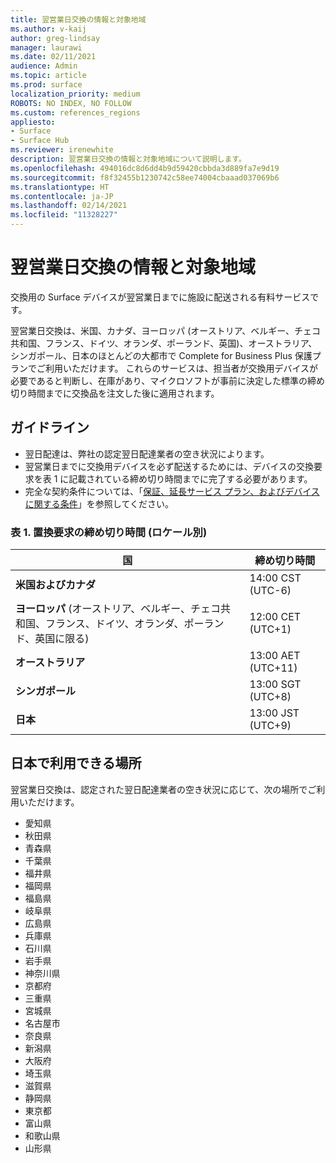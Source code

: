 ```yaml
---
title: 翌営業日交換の情報と対象地域
ms.author: v-kaij
author: greg-lindsay
manager: laurawi
ms.date: 02/11/2021
audience: Admin
ms.topic: article
ms.prod: surface
localization_priority: medium
ROBOTS: NO INDEX, NO FOLLOW
ms.custom: references_regions
appliesto:
- Surface
- Surface Hub
ms.reviewer: irenewhite
description: 翌営業日交換の情報と対象地域について説明します。
ms.openlocfilehash: 494016dc8d6dd4b9d59420cbbda3d889fa7e9d19
ms.sourcegitcommit: f8f32455b1230742c58ee74004cbaaad037069b6
ms.translationtype: HT
ms.contentlocale: ja-JP
ms.lasthandoff: 02/14/2021
ms.locfileid: "11328227"
---
```

# 翌営業日交換の情報と対象地域

交換用の Surface デバイスが翌営業日までに施設に配送される有料サービスです。 

翌営業日交換は、米国、カナダ、ヨーロッパ (オーストリア、ベルギー、チェコ共和国、フランス、ドイツ、オランダ、ポーランド、英国)、オーストラリア、シンガポール、日本のほとんどの大都市で Complete for Business Plus 保護プランでご利用いただけます。 これらのサービスは、担当者が交換用デバイスが必要であると判断し、在庫があり、マイクロソフトが事前に決定した標準の締め切り時間までに交換品を注文した後に適用されます。 

## ガイドライン

- 翌日配達は、弊社の認定翌日配達業者の空き状況によります。
- 翌営業日までに交換用デバイスを必ず配送するためには、デバイスの交換要求を表 1 に記載されている締め切り時間までに完了する必要があります。 
- 完全な契約条件については、「[保証、延長サービス プラン、およびデバイスに関する条件](https://support.microsoft.com/topic/warranties-extended-service-plans-and-terms-conditions-for-your-device-eedf7a23-84a7-1a47-480b-0e10503eedf5)」を参照してください。

### 表 1. 置換要求の締め切り時間 (ロケール別)

| 国                                                                                                    | 締め切り時間 |
| -------------------------------------------------------------------------------------------------------------- | --------------- |
| **米国およびカナダ**                                                                                     | 14:00 CST    (UTC-6)      |
| **ヨーロッパ** (オーストリア、ベルギー、チェコ共和国、フランス、ドイツ、オランダ、ポーランド、英国に限る) | 12:00 CET   (UTC+1)     |
| **オーストラリア**                                                                                                  | 13:00 AET   (UTC+11)    |
| **シンガポール**                                                                                                  | 13:00 SGT    (UTC+8)   |
| **日本**                                                                                                      | 13:00 JST    (UTC+9)   |


## 日本で利用できる場所 

翌営業日交換は、認定された翌日配達業者の空き状況に応じて、次の場所でご利用いただけます。 

- 愛知県
- 秋田県
- 青森県
- 千葉県
- 福井県
- 福岡県
- 福島県
- 岐阜県
- 広島県
- 兵庫県
- 石川県
- 岩手県
- 神奈川県
- 京都府
- 三重県
- 宮城県
- 名古屋市
- 奈良県
- 新潟県
- 大阪府
- 埼玉県
- 滋賀県
- 静岡県
- 東京都
- 富山県
- 和歌山県
- 山形県

